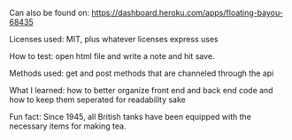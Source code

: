 Can also be found on: https://dashboard.heroku.com/apps/floating-bayou-68435

Licenses used: MIT, plus whatever licenses express uses

How to test: open html file and write a note and hit save.

Methods used: get and post methods that are channeled through the api

What I learned: how to better organize front end and back end code and how to keep them seperated for readability sake

Fun fact: Since 1945, all British tanks have been equipped with the necessary items for making tea.